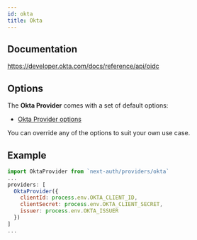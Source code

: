 ```yaml
---
id: okta
title: Okta
---
```


## Documentation

https://developer.okta.com/docs/reference/api/oidc

## Options

The **Okta Provider** comes with a set of default options:

- [Okta Provider options](https://github.com/nextauthjs/next-auth/blob/main/src/providers/okta.ts)

You can override any of the options to suit your own use case.

## Example

```js
import OktaProvider from `next-auth/providers/okta`
...
providers: [
  OktaProvider({
    clientId: process.env.OKTA_CLIENT_ID,
    clientSecret: process.env.OKTA_CLIENT_SECRET,
    issuer: process.env.OKTA_ISSUER
  })
]
...
```
